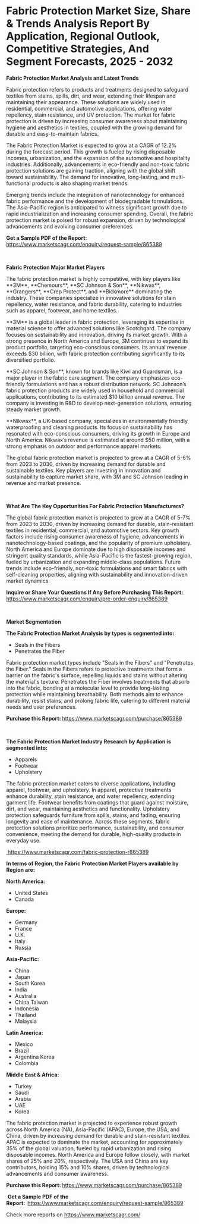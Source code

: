 <p><h1>Fabric Protection Market Size, Share & Trends Analysis Report By Application, Regional Outlook, Competitive Strategies, And Segment Forecasts, 2025 - 2032</h1></p><p><strong>Fabric Protection Market Analysis and Latest Trends</strong></p>
<p><p>Fabric protection refers to products and treatments designed to safeguard textiles from stains, spills, dirt, and wear, extending their lifespan and maintaining their appearance. These solutions are widely used in residential, commercial, and automotive applications, offering water repellency, stain resistance, and UV protection. The market for fabric protection is driven by increasing consumer awareness about maintaining hygiene and aesthetics in textiles, coupled with the growing demand for durable and easy-to-maintain fabrics.</p><p>The Fabric Protection Market is expected to grow at a CAGR of 12.2% during the forecast period. This growth is fueled by rising disposable incomes, urbanization, and the expansion of the automotive and hospitality industries. Additionally, advancements in eco-friendly and non-toxic fabric protection solutions are gaining traction, aligning with the global shift toward sustainability. The demand for innovative, long-lasting, and multi-functional products is also shaping market trends.</p><p>Emerging trends include the integration of nanotechnology for enhanced fabric performance and the development of biodegradable formulations. The Asia-Pacific region is anticipated to witness significant growth due to rapid industrialization and increasing consumer spending. Overall, the fabric protection market is poised for robust expansion, driven by technological advancements and evolving consumer preferences.</p></p>
<p><strong>Get a Sample PDF of the Report:&nbsp;</strong> <a href="https://www.marketscagr.com/enquiry/request-sample/865389?utm_campaign=2216&utm_medium=2&utm_source=Github&utm_content=ia&utm_term=26012025&utm_id=fabric-protection">https://www.marketscagr.com/enquiry/request-sample/865389</a></p>
<p>&nbsp;</p>
<p><strong>Fabric Protection Major Market Players</strong></p>
<p><p>The fabric protection market is highly competitive, with key players like **3M**, **Chemours**, **SC Johnson & Son**, **Nikwax**, **Grangers**, **Crep Protect**, and **Bickmore** dominating the industry. These companies specialize in innovative solutions for stain repellency, water resistance, and fabric durability, catering to industries such as apparel, footwear, and home textiles.</p><p>**3M** is a global leader in fabric protection, leveraging its expertise in material science to offer advanced solutions like Scotchgard. The company focuses on sustainability and innovation, driving its market growth. With a strong presence in North America and Europe, 3M continues to expand its product portfolio, targeting eco-conscious consumers. Its annual revenue exceeds $30 billion, with fabric protection contributing significantly to its diversified portfolio.</p><p>**SC Johnson & Son**, known for brands like Kiwi and Guardsman, is a major player in the fabric care segment. The company emphasizes eco-friendly formulations and has a robust distribution network. SC Johnson’s fabric protection products are widely used in household and commercial applications, contributing to its estimated $10 billion annual revenue. The company is investing in R&D to develop next-generation solutions, ensuring steady market growth.</p><p>**Nikwax**, a UK-based company, specializes in environmentally friendly waterproofing and cleaning products. Its focus on sustainability has resonated with eco-conscious consumers, driving its growth in Europe and North America. Nikwax’s revenue is estimated at around $50 million, with a strong emphasis on outdoor and performance apparel markets.</p><p>The global fabric protection market is projected to grow at a CAGR of 5-6% from 2023 to 2030, driven by increasing demand for durable and sustainable textiles. Key players are investing in innovation and sustainability to capture market share, with 3M and SC Johnson leading in revenue and market presence.</p></p>
<p>&nbsp;</p>
<p><strong>What Are The Key Opportunities For Fabric Protection Manufacturers?</strong></p>
<p><p>The global fabric protection market is projected to grow at a CAGR of 5-7% from 2023 to 2030, driven by increasing demand for durable, stain-resistant textiles in residential, commercial, and automotive sectors. Key growth factors include rising consumer awareness of hygiene, advancements in nanotechnology-based coatings, and the popularity of premium upholstery. North America and Europe dominate due to high disposable incomes and stringent quality standards, while Asia-Pacific is the fastest-growing region, fueled by urbanization and expanding middle-class populations. Future trends include eco-friendly, non-toxic formulations and smart fabrics with self-cleaning properties, aligning with sustainability and innovation-driven market dynamics.</p></p>
<p><strong>Inquire or Share Your Questions If Any Before Purchasing This Report:</strong> <a href="https://www.marketscagr.com/enquiry/pre-order-enquiry/865389?utm_campaign=2216&utm_medium=2&utm_source=Github&utm_content=ia&utm_term=26012025&utm_id=fabric-protection">https://www.marketscagr.com/enquiry/pre-order-enquiry/865389</a></p>
<p>&nbsp;</p>
<p><strong>Market Segmentation</strong></p>
<p><strong>The Fabric Protection Market Analysis by types is segmented into:</strong></p>
<p><ul><li>Seals in the Fibers</li><li>Penetrates the Fiber</li></ul></p>
<p><p>Fabric protection market types include "Seals in the Fibers" and "Penetrates the Fiber." Seals in the Fibers refers to protective treatments that form a barrier on the fabric's surface, repelling liquids and stains without altering the material's texture. Penetrates the Fiber involves treatments that absorb into the fabric, bonding at a molecular level to provide long-lasting protection while maintaining breathability. Both methods aim to enhance durability, resist stains, and prolong fabric life, catering to different material needs and user preferences.</p></p>
<p><strong>Purchase this Report:&nbsp;</strong><a href="https://www.marketscagr.com/purchase/865389?utm_campaign=2216&utm_medium=2&utm_source=Github&utm_content=ia&utm_term=26012025&utm_id=fabric-protection">https://www.marketscagr.com/purchase/865389</a></p>
<p>&nbsp;</p>
<p><strong>The Fabric Protection Market Industry Research by Application is segmented into:</strong></p>
<p><ul><li>Apparels</li><li>Footwear</li><li>Upholstery</li></ul></p>
<p><p>The fabric protection market caters to diverse applications, including apparel, footwear, and upholstery. In apparel, protective treatments enhance durability, stain resistance, and water repellency, extending garment life. Footwear benefits from coatings that guard against moisture, dirt, and wear, maintaining aesthetics and functionality. Upholstery protection safeguards furniture from spills, stains, and fading, ensuring longevity and ease of maintenance. Across these segments, fabric protection solutions prioritize performance, sustainability, and consumer convenience, meeting the demand for durable, high-quality products in everyday use.</p></p>
<p><a href="https://www.marketscagr.com/fabric-protection-r865389?utm_campaign=2216&utm_medium=2&utm_source=Github&utm_content=ia&utm_term=26012025&utm_id=fabric-protection">&nbsp;https://www.marketscagr.com/fabric-protection-r865389</a></p>
<p><strong>In terms of Region, the Fabric Protection Market Players available by Region are:</strong></p>
<p>
    <p> <strong> North America: </strong>
        <ul>
            <li>United States</li>
            <li>Canada</li>
        </ul>
        </p> 
    <p> <strong> Europe: </strong>
        <ul>
            <li>Germany</li>
            <li>France</li>
            <li>U.K.</li>
            <li>Italy</li>
            <li>Russia</li>
        </ul>
        </p> 
    <p> <strong> Asia-Pacific: </strong>
        <ul>
            <li>China</li>
            <li>Japan</li>
            <li>South Korea</li>
            <li>India</li>
            <li>Australia</li>
            <li>China Taiwan</li>
            <li>Indonesia</li>
            <li>Thailand</li>
            <li>Malaysia</li>
        </ul>
        </p> 
    <p> <strong> Latin America: </strong>
        <ul>
            <li>Mexico</li>
            <li>Brazil</li>
            <li>Argentina Korea</li>
            <li>Colombia</li>
        </ul>
        </p> 
    <p> <strong> Middle East & Africa: </strong>
        <ul>
            <li>Turkey</li>
            <li>Saudi</li>
            <li>Arabia</li>
            <li>UAE</li>
            <li>Korea</li>
        </ul>
    </p>
    </p>
<p><p>The fabric protection market is projected to experience robust growth across North America (NA), Asia-Pacific (APAC), Europe, the USA, and China, driven by increasing demand for durable and stain-resistant textiles. APAC is expected to dominate the market, accounting for approximately 35% of the global valuation, fueled by rapid urbanization and rising disposable incomes. North America and Europe follow closely, with market shares of 25% and 20%, respectively. The USA and China are key contributors, holding 15% and 10% shares, driven by technological advancements and consumer awareness.</p></p>
<p><strong>Purchase this Report: </strong><a href="https://www.marketscagr.com/purchase/865389?utm_campaign=2216&utm_medium=2&utm_source=Github&utm_content=ia&utm_term=26012025&utm_id=fabric-protection">https://www.marketscagr.com/purchase/865389</a></p>
<p>&nbsp;<strong>Get a Sample PDF of the Report:&nbsp;&nbsp;</strong><a href="https://www.marketscagr.com/enquiry/request-sample/865389?utm_campaign=2216&utm_medium=2&utm_source=Github&utm_content=ia&utm_term=26012025&utm_id=fabric-protection">https://www.marketscagr.com/enquiry/request-sample/865389</a></p>
<p><strong></strong></p>
<p>Check more reports on <a href="https://www.marketscagr.com/?utm_campaign=2216&utm_medium=2&utm_source=Github&utm_content=ia&utm_term=26012025&utm_id=fabric-protection">https://www.marketscagr.com/</a></p>